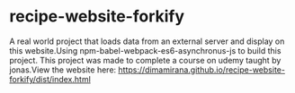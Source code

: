 # recipe-website-forkify
A real world project that loads data from an external server and display on this website.Using npm-babel-webpack-es6-asynchronus-js to build this project. This project was made to complete a course on udemy taught by jonas.View the website here: https://dimamirana.github.io/recipe-website-forkify/dist/index.html
